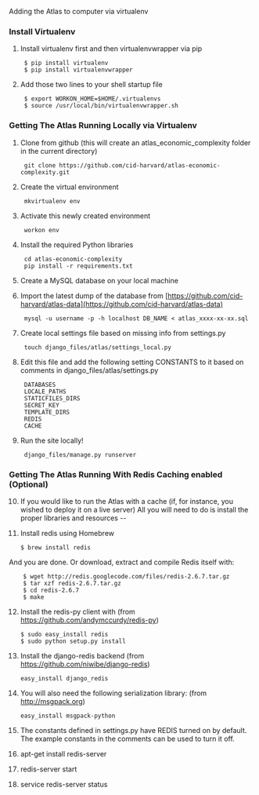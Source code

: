 
Adding the Atlas to computer via virtualenv

### Install Virtualenv

1. Install virtualenv first and then virtualenvwrapper via pip

        $ pip install virtualenv
        $ pip install virtualenvwrapper

2. Add those two lines to your shell startup file

        $ export WORKON_HOME=$HOME/.virtualenvs
        $ source /usr/local/bin/virtualenvwrapper.sh

### Getting The Atlas Running Locally via Virtualenv 

1. Clone from github (this will create an atlas_economic_complexity folder in the current directory)

        git clone https://github.com/cid-harvard/atlas-economic-complexity.git
        
2. Create the virtual environment

        mkvirtualenv env
        
3. Activate this newly created environment

        workon env

4. Install the required Python libraries

        cd atlas-economic-complexity
        pip install -r requirements.txt
        
5. Create a MySQL database on your local machine

6. Import the latest dump of the database from [https://github.com/cid-harvard/atlas-data](https://github.com/cid-harvard/atlas-data)

        mysql -u username -p -h localhost DB_NAME < atlas_xxxx-xx-xx.sql
        
7. Create local settings file based on missing info from settings.py

        touch django_files/atlas/settings_local.py
        
8. Edit this file and add the following setting CONSTANTS to it based on comments in django_files/atlas/settings.py

        DATABASES
        LOCALE_PATHS
        STATICFILES_DIRS
        SECRET_KEY
        TEMPLATE_DIRS
        REDIS
        CACHE
				
9. Run the site locally!

        django_files/manage.py runserver

### Getting The Atlas Running With Redis Caching enabled (Optional)
    
10. If you would like to run the Atlas with a cache (if, for instance, you wished to deploy it on a live server)
    All you will need to do is install the proper libraries and resources --

11. Install redis using Homebrew

        $ brew install redis

And you are done. Or download, extract and compile Redis itself with:
		
        $ wget http://redis.googlecode.com/files/redis-2.6.7.tar.gz
        $ tar xzf redis-2.6.7.tar.gz
        $ cd redis-2.6.7
        $ make  

12.	Install the redis-py client with (from https://github.com/andymccurdy/redis-py)

        $ sudo easy_install redis
        $ sudo python setup.py install
					
13. Install the django-redis backend (from https://github.com/niwibe/django-redis)
          
        easy_install django_redis
					
14. You will also need the following serialization library: (from http://msgpack.org)									
          
        easy_install msgpack-python
					
15. The constants defined in settings.py have REDIS turned on by default. The example constants in the comments can be used to turn it off. 		 

16. apt-get install redis-server

17. redis-server start

18. service redis-server status

